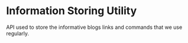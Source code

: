 # Information Storing Utility
API used to store the informative blogs links and commands that we use regularly.

